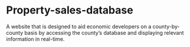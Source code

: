 # Property-sales-database
A website that is designed to aid economic developers on a county-by-county basis by accessing the county’s database
and displaying relevant information in real-time.